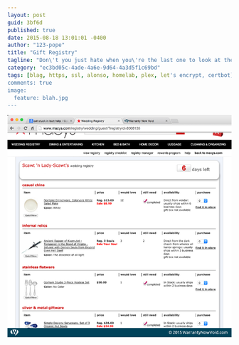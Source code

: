 ```yaml
---
layout: post
guid: 3bf6d
published: true
date: 2015-08-18 13:01:01 -0400
author: "123-pope"
title: "Gift Registry"
tagline: "Don\'t you just hate when you\'re the last one to look at the gift registry for a wedding and all the good gifts are already taken?"
category: "ec3bd05c-4ade-4a6e-9d64-4a3d5f1c69bd"
tags: [blag, https, ssl, alonso, homelab, plex, let's encrypt, certbot]
comments: true
image:
  feature: blah.jpg
---
```


![](/assets/img/lol/registry.png "More like set of 3 DEEZ NUTS bowls. Wait am I focusing on the wrong item in the list here?")